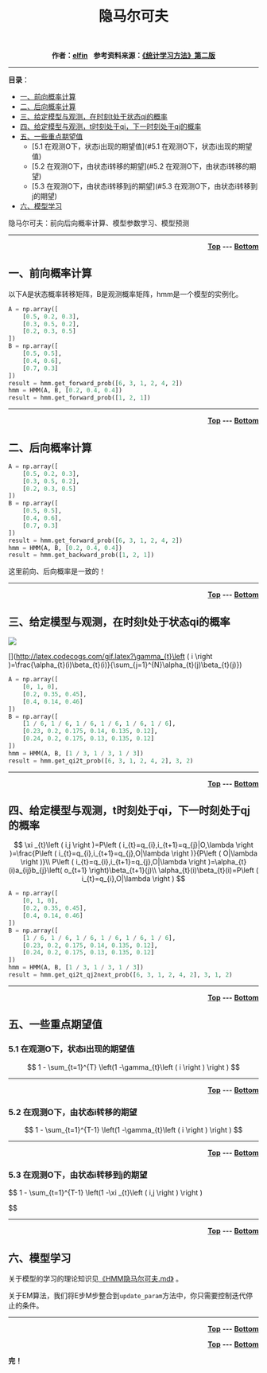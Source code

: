 <p>
    <center><h1>隐马尔可夫</h1></center>
	<br />
    <p name="top" id="top" align="center">
        <b>作者：</b><b><a href="https://www.cnblogs.com/dan-baishucaizi/">elfin</a></b>&nbsp;&nbsp;
        <b>参考资料来源：<a href="">《统计学习方法》第二版</a></b>
	</p>
</p>

---

**目录**：

* [一、前向概率计算](#一、前向概率计算)
* [二、后向概率计算](#二、后向概率计算)
* [三、给定模型与观测，在时刻t处于状态qi的概率](#三、给定模型与观测，在时刻t处于状态qi的概率)
* [四、给定模型与观测，t时刻处于qi，下一时刻处于qj的概率](#四、给定模型与观测，t时刻处于qi，下一时刻处于qj的概率)
* [五、一些重点期望值](#五、一些重点期望值)
    * [5.1 在观测O下，状态i出现的期望值](#5.1 在观测O下，状态i出现的期望值)
    * [5.2 在观测O下，由状态i转移的期望](#5.2 在观测O下，由状态i转移的期望)
    * [5.3 在观测O下，由状态i转移到j的期望](#5.3 在观测O下，由状态i转移到j的期望)
* [六、模型学习](#六、模型学习)



隐马尔可夫：前向后向概率计算、模型参数学习、模型预测

---

<p align="right">
    <b><a href="#top">Top</a></b>&nbsp;<b>---</b>&nbsp;<b><a href="#bottom">Bottom</a></b>
</p>



## 一、前向概率计算

以下A是状态概率转移矩阵，B是观测概率矩阵，hmm是一个模型的实例化。

```python
A = np.array([
    [0.5, 0.2, 0.3],
    [0.3, 0.5, 0.2],
    [0.2, 0.3, 0.5]
])
B = np.array([
    [0.5, 0.5],
    [0.4, 0.6],
    [0.7, 0.3]
])
result = hmm.get_forward_prob([6, 3, 1, 2, 4, 2])
hmm = HMM(A, B, [0.2, 0.4, 0.4])
result = hmm.get_forward_prob([1, 2, 1])
```

---

<p align="right">
    <b><a href="#top">Top</a></b>&nbsp;<b>---</b>&nbsp;<b><a href="#bottom">Bottom</a></b>
</p>



## 二、后向概率计算

```python
A = np.array([
    [0.5, 0.2, 0.3],
    [0.3, 0.5, 0.2],
    [0.2, 0.3, 0.5]
])
B = np.array([
    [0.5, 0.5],
    [0.4, 0.6],
    [0.7, 0.3]
])
result = hmm.get_forward_prob([6, 3, 1, 2, 4, 2])
hmm = HMM(A, B, [0.2, 0.4, 0.4])
result = hmm.get_backward_prob([1, 2, 1])
```

这里前向、后向概率是一致的！

---

<p align="right">
    <b><a href="#top">Top</a></b>&nbsp;<b>---</b>&nbsp;<b><a href="#bottom">Bottom</a></b>
</p>

## 三、给定模型与观测，在时刻t处于状态qi的概率

<img src="http://latex.codecogs.com/gif.latex?\gamma_{t}\left ( i \right )=\frac{\alpha_{t}(i)\beta_{t}(i)}{\sum_{j=1}^{N}\alpha_{t}(j)\beta_{t}(j)}">

[](http://latex.codecogs.com/gif.latex?\gamma_{t}\left ( i \right )=\frac{\alpha_{t}(i)\beta_{t}(i)}{\sum_{j=1}^{N}\alpha_{t}(j)\beta_{t}(j)})




```python
A = np.array([
    [0, 1, 0],
    [0.2, 0.35, 0.45],
    [0.4, 0.14, 0.46]
])
B = np.array([
    [1 / 6, 1 / 6, 1 / 6, 1 / 6, 1 / 6, 1 / 6],
    [0.23, 0.2, 0.175, 0.14, 0.135, 0.12],
    [0.24, 0.2, 0.175, 0.13, 0.135, 0.12]
])
hmm = HMM(A, B, [1 / 3, 1 / 3, 1 / 3])
result = hmm.get_qi2t_prob([6, 3, 1, 2, 4, 2], 3, 2)
```



---

<p align="right">
    <b><a href="#top">Top</a></b>&nbsp;<b>---</b>&nbsp;<b><a href="#bottom">Bottom</a></b>
</p>



## 四、给定模型与观测，t时刻处于qi，下一时刻处于qj的概率

$$
\xi _{t}\left ( i,j \right )=P\left ( i_{t}=q_{i},i_{t+1}=q_{j}|O,\lambda  \right )=\frac{P\left ( i_{t}=q_{i},i_{t+1}=q_{j},O|\lambda  \right )}{P\left ( O|\lambda  \right )}\\
P\left ( i_{t}=q_{i},i_{t+1}=q_{j},O|\lambda  \right )=\alpha_{t}(i)a_{ij}b_{j}\left( o_{t+1} \right)\beta_{t+1}(j)\\
\alpha_{t}(i)\beta_{t}(i)=P\left ( i_{t}=q_{i},O|\lambda  \right )
$$



```python
A = np.array([
    [0, 1, 0],
    [0.2, 0.35, 0.45],
    [0.4, 0.14, 0.46]
])
B = np.array([
    [1 / 6, 1 / 6, 1 / 6, 1 / 6, 1 / 6, 1 / 6],
    [0.23, 0.2, 0.175, 0.14, 0.135, 0.12],
    [0.24, 0.2, 0.175, 0.13, 0.135, 0.12]
])
hmm = HMM(A, B, [1 / 3, 1 / 3, 1 / 3])
result = hmm.get_qi2t_qj2next_prob([6, 3, 1, 2, 4, 2], 3, 1, 2)
```



---

<p align="right">
    <b><a href="#top">Top</a></b>&nbsp;<b>---</b>&nbsp;<b><a href="#bottom">Bottom</a></b>
</p>



## 五、一些重点期望值

### 5.1 在观测O下，状态i出现的期望值

$$
1 - \sum_{t=1}^{T} \left(1 -\gamma_{t}\left ( i \right ) \right )
$$



---

<p align="right">
    <b><a href="#top">Top</a></b>&nbsp;<b>---</b>&nbsp;<b><a href="#bottom">Bottom</a></b>
</p>

### 5.2 在观测O下，由状态i转移的期望

$$
1 - \sum_{t=1}^{T-1} \left(1 -\gamma_{t}\left ( i \right ) \right )
$$



---

<p align="right">
    <b><a href="#top">Top</a></b>&nbsp;<b>---</b>&nbsp;<b><a href="#bottom">Bottom</a></b>
</p>

### 5.3 在观测O下，由状态i转移到j的期望

$$
1 - \sum_{t=1}^{T-1} \left(1 -\xi _{t}\left ( i,j \right ) \right )

$$



---

<p align="right">
    <b><a href="#top">Top</a></b>&nbsp;<b>---</b>&nbsp;<b><a href="#bottom">Bottom</a></b>
</p>



## 六、模型学习

关于模型的学习的理论知识见[《HMM隐马尔可夫.md》](HMM隐马尔可夫.md) 。

关于EM算法，我们将E步M步整合到`update_param`方法中，你只需要控制迭代停止的条件。







---

<p align="right">
    <b><a href="#top">Top</a></b>&nbsp;<b>---</b>&nbsp;<b><a href="#bottom">Bottom</a></b>
</p>

<p align="right">
    <b><a href="#top">Top</a></b>&nbsp;<b>---</b>&nbsp;<b><a href="#bottom">Bottom</a></b>
</p>
<p id="bottom" name="bottom">
	<b>完！</b>
</p>
